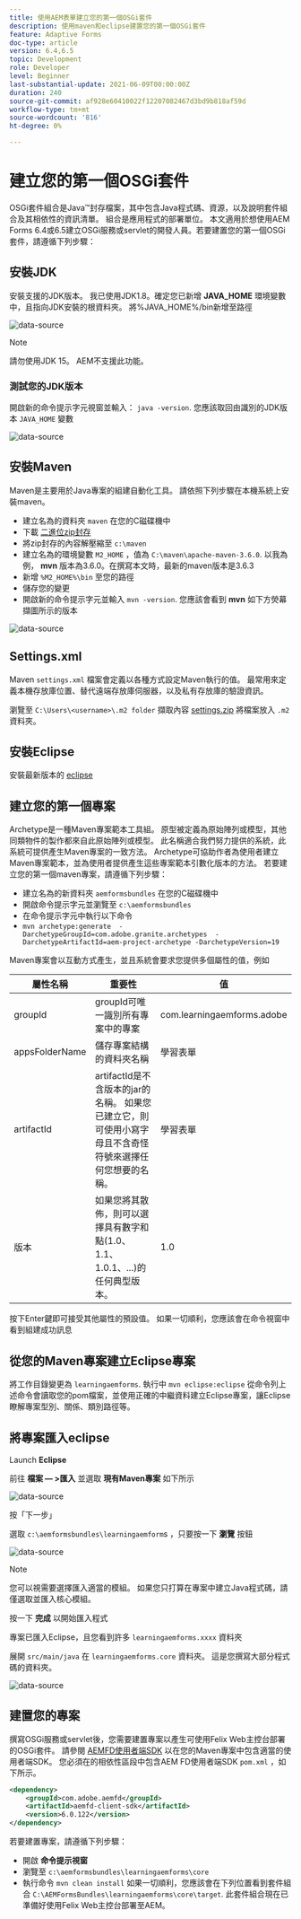 ```yaml
---
title: 使用AEM表單建立您的第一個OSGi套件
description: 使用maven和eclipse建置您的第一個OSGi套件
feature: Adaptive Forms
doc-type: article
version: 6.4,6.5
topic: Development
role: Developer
level: Beginner
last-substantial-update: 2021-06-09T00:00:00Z
duration: 240
source-git-commit: af928e60410022f12207082467d3bd9b818af59d
workflow-type: tm+mt
source-wordcount: '816'
ht-degree: 0%

---
```



# 建立您的第一個OSGi套件

OSGi套件組合是Java™封存檔案，其中包含Java程式碼、資源，以及說明套件組合及其相依性的資訊清單。 組合是應用程式的部署單位。 本文適用於想使用AEM Forms 6.4或6.5建立OSGi服務或servlet的開發人員。若要建置您的第一個OSGi套件，請遵循下列步驟：


## 安裝JDK

安裝支援的JDK版本。 我已使用JDK1.8。確定您已新增 **JAVA_HOME** 環境變數中，且指向JDK安裝的根資料夾。
將%JAVA_HOME%/bin新增至路徑

![data-source](assets/java-home.JPG)

>[!NOTE]
> 請勿使用JDK 15。 AEM不支援此功能。

### 測試您的JDK版本

開啟新的命令提示字元視窗並輸入： `java -version`. 您應該取回由識別的JDK版本 `JAVA_HOME` 變數

![data-source](assets/java-version.JPG)

## 安裝Maven

Maven是主要用於Java專案的組建自動化工具。 請依照下列步驟在本機系統上安裝maven。

* 建立名為的資料夾 `maven` 在您的C磁碟機中
* 下載 [二進位zip封存](http://maven.apache.org/download.cgi)
* 將zip封存的內容解壓縮至 `c:\maven`
* 建立名為的環境變數 `M2_HOME` ，值為 `C:\maven\apache-maven-3.6.0`. 以我為例， **mvn** 版本為3.6.0。在撰寫本文時，最新的maven版本是3.6.3
* 新增 `%M2_HOME%\bin` 至您的路徑
* 儲存您的變更
* 開啟新的命令提示字元並輸入 `mvn -version`. 您應該會看到 **mvn** 如下方熒幕擷圖所示的版本

![data-source](assets/mvn-version.JPG)

## Settings.xml

Maven `settings.xml` 檔案會定義以各種方式設定Maven執行的值。 最常用來定義本機存放庫位置、替代遠端存放庫伺服器，以及私有存放庫的驗證資訊。

瀏覽至 `C:\Users\<username>\.m2 folder`
擷取內容 [settings.zip](assets/settings.zip) 將檔案放入 `.m2` 資料夾。

## 安裝Eclipse

安裝最新版本的 [eclipse](https://www.eclipse.org/downloads/)

## 建立您的第一個專案

Archetype是一種Maven專案範本工具組。 原型被定義為原始陣列或模型，其他同類物件的製作都來自此原始陣列或模型。 此名稱適合我們努力提供的系統，此系統可提供產生Maven專案的一致方法。 Archetype可協助作者為使用者建立Maven專案範本，並為使用者提供產生這些專案範本引數化版本的方法。
若要建立您的第一個maven專案，請遵循下列步驟：

* 建立名為的新資料夾 `aemformsbundles` 在您的C磁碟機中
* 開啟命令提示字元並瀏覽至 `c:\aemformsbundles`
* 在命令提示字元中執行以下命令
* `mvn archetype:generate  -DarchetypeGroupId=com.adobe.granite.archetypes  -DarchetypeArtifactId=aem-project-archetype -DarchetypeVersion=19`

Maven專案會以互動方式產生，並且系統會要求您提供多個屬性的值，例如

| 屬性名稱 | 重要性 | 值 |
|------------------------|---------------------------------------|---------------------|
| groupId | groupId可唯一識別所有專案中的專案 | com.learningaemforms.adobe |
| appsFolderName | 儲存專案結構的資料夾名稱 | 學習表單 |
| artifactId | artifactId是不含版本的jar的名稱。 如果您已建立它，則可使用小寫字母且不含奇怪符號來選擇任何您想要的名稱。 | 學習表單 |
| 版本 | 如果您將其散佈，則可以選擇具有數字和點(1.0、1.1、1.0.1、...)的任何典型版本。 | 1.0 |

按下Enter鍵即可接受其他屬性的預設值。
如果一切順利，您應該會在命令視窗中看到組建成功訊息

## 從您的Maven專案建立Eclipse專案

將工作目錄變更為 `learningaemforms`.
執行中 `mvn eclipse:eclipse` 從命令列上述命令會讀取您的pom檔案，並使用正確的中繼資料建立Eclipse專案，讓Eclipse瞭解專案型別、關係、類別路徑等。

## 將專案匯入eclipse

Launch **Eclipse**

前往 **檔案 — >匯入** 並選取 **現有Maven專案** 如下所示

![data-source](assets/import-mvn-project.JPG)

按「下一步」

選取 `c:\aemformsbundles\learningaemform`s ，只要按一下 **瀏覽** 按鈕

![data-source](assets/select-mvn-project.JPG)

>[!NOTE]
>您可以視需要選擇匯入適當的模組。 如果您只打算在專案中建立Java程式碼，請僅選取並匯入核心模組。

按一下 **完成** 以開始匯入程式

專案已匯入Eclipse，且您看到許多 `learningaemforms.xxxx` 資料夾

展開 `src/main/java` 在 `learningaemforms.core` 資料夾。 這是您撰寫大部分程式碼的資料夾。

![data-source](assets/learning-core.JPG)

## 建置您的專案

撰寫OSGi服務或servlet後，您需要建置專案以產生可使用Felix Web主控台部署的OSGi套件。 請參閱 [AEMFD使用者端SDK](https://repo.adobe.com/nexus/content/repositories/public/com/adobe/aemfd/aemfd-client-sdk/) 以在您的Maven專案中包含適當的使用者端SDK。 您必須在的相依性區段中包含AEM FD使用者端SDK `pom.xml` ，如下所示。

```xml
<dependency>
    <groupId>com.adobe.aemfd</groupId>
    <artifactId>aemfd-client-sdk</artifactId>
    <version>6.0.122</version>
</dependency>
```

若要建置專案，請遵循下列步驟：

* 開啟 **命令提示視窗**
* 瀏覽至 `c:\aemformsbundles\learningaemforms\core`
* 執行命令 `mvn clean install`
如果一切順利，您應該會在下列位置看到套件組合 `C:\AEMFormsBundles\learningaemforms\core\target`. 此套件組合現在已準備好使用Felix Web主控台部署至AEM。

